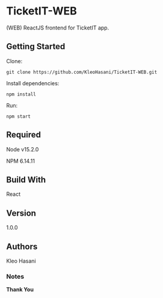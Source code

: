# TicketIT-WEB
(WEB) ReactJS frontend for TicketIT app.

## Getting Started

Clone:

```
git clone https://github.com/KleoHasani/TicketIT-WEB.git
```

Install dependencies:

```
npm install
```

Run:

```
npm start
```

## Required

Node v15.2.0

NPM 6.14.11

## Build With

React

## Version

1.0.0

## Authors

Kleo Hasani

### Notes

**Thank You**
